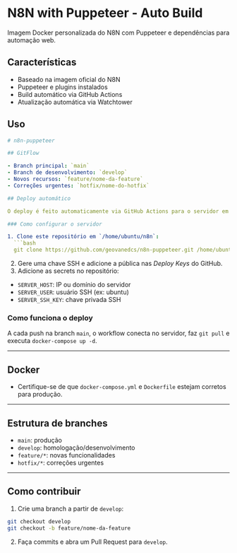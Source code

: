 # N8N with Puppeteer - Auto Build

Imagem Docker personalizada do N8N com Puppeteer e dependências para automação web.

## Características

- Baseado na imagem oficial do N8N
- Puppeteer e plugins instalados
- Build automático via GitHub Actions
- Atualização automática via Watchtower

## Uso

````yaml
# n8n-puppeteer

## GitFlow

- Branch principal: `main`
- Branch de desenvolvimento: `develop`
- Novos recursos: `feature/nome-da-feature`
- Correções urgentes: `hotfix/nome-do-hotfix`

## Deploy automático

O deploy é feito automaticamente via GitHub Actions para o servidor em `/home/ubuntu/n8n`.

### Como configurar o servidor

1. Clone este repositório em `/home/ubuntu/n8n`:
  ```bash
  git clone https://github.com/geovanedcs/n8n-puppeteer.git /home/ubuntu/n8n
````

2. Gere uma chave SSH e adicione a pública nas _Deploy Keys_ do GitHub.
3. Adicione as secrets no repositório:

- `SERVER_HOST`: IP ou domínio do servidor
- `SERVER_USER`: usuário SSH (ex: ubuntu)
- `SERVER_SSH_KEY`: chave privada SSH

### Como funciona o deploy

A cada push na branch `main`, o workflow conecta no servidor, faz `git pull` e executa `docker-compose up -d`.

---

## Docker

- Certifique-se de que `docker-compose.yml` e `Dockerfile` estejam corretos para produção.

---

## Estrutura de branches

- `main`: produção
- `develop`: homologação/desenvolvimento
- `feature/*`: novas funcionalidades
- `hotfix/*`: correções urgentes

---

## Como contribuir

1. Crie uma branch a partir de `develop`:

```bash
git checkout develop
git checkout -b feature/nome-da-feature
```

2. Faça commits e abra um Pull Request para `develop`.
